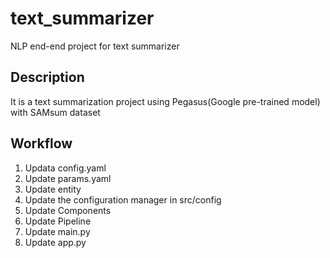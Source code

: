 # text_summarizer
NLP end-end project for text summarizer

## Description

It is a text summarization project using Pegasus(Google pre-trained model) with SAMsum dataset

## Workflow

1. Updata config.yaml
2. Update params.yaml
3. Update entity
4. Update the configuration manager in src/config
5. Update Components
6. Update Pipeline
7. Update main.py
8. Update app.py



